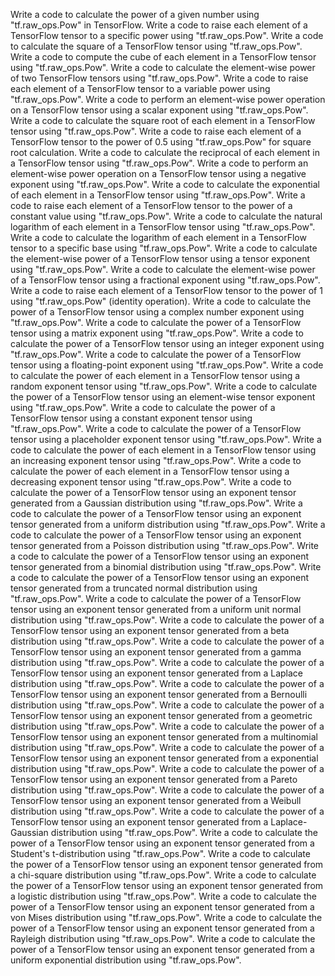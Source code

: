 Write a code to calculate the power of a given number using "tf.raw_ops.Pow" in TensorFlow.
Write a code to raise each element of a TensorFlow tensor to a specific power using "tf.raw_ops.Pow".
Write a code to calculate the square of a TensorFlow tensor using "tf.raw_ops.Pow".
Write a code to compute the cube of each element in a TensorFlow tensor using "tf.raw_ops.Pow".
Write a code to calculate the element-wise power of two TensorFlow tensors using "tf.raw_ops.Pow".
Write a code to raise each element of a TensorFlow tensor to a variable power using "tf.raw_ops.Pow".
Write a code to perform an element-wise power operation on a TensorFlow tensor using a scalar exponent using "tf.raw_ops.Pow".
Write a code to calculate the square root of each element in a TensorFlow tensor using "tf.raw_ops.Pow".
Write a code to raise each element of a TensorFlow tensor to the power of 0.5 using "tf.raw_ops.Pow" for square root calculation.
Write a code to calculate the reciprocal of each element in a TensorFlow tensor using "tf.raw_ops.Pow".
Write a code to perform an element-wise power operation on a TensorFlow tensor using a negative exponent using "tf.raw_ops.Pow".
Write a code to calculate the exponential of each element in a TensorFlow tensor using "tf.raw_ops.Pow".
Write a code to raise each element of a TensorFlow tensor to the power of a constant value using "tf.raw_ops.Pow".
Write a code to calculate the natural logarithm of each element in a TensorFlow tensor using "tf.raw_ops.Pow".
Write a code to calculate the logarithm of each element in a TensorFlow tensor to a specific base using "tf.raw_ops.Pow".
Write a code to calculate the element-wise power of a TensorFlow tensor using a tensor exponent using "tf.raw_ops.Pow".
Write a code to calculate the element-wise power of a TensorFlow tensor using a fractional exponent using "tf.raw_ops.Pow".
Write a code to raise each element of a TensorFlow tensor to the power of 1 using "tf.raw_ops.Pow" (identity operation).
Write a code to calculate the power of a TensorFlow tensor using a complex number exponent using "tf.raw_ops.Pow".
Write a code to calculate the power of a TensorFlow tensor using a matrix exponent using "tf.raw_ops.Pow".
Write a code to calculate the power of a TensorFlow tensor using an integer exponent using "tf.raw_ops.Pow".
Write a code to calculate the power of a TensorFlow tensor using a floating-point exponent using "tf.raw_ops.Pow".
Write a code to calculate the power of each element in a TensorFlow tensor using a random exponent tensor using "tf.raw_ops.Pow".
Write a code to calculate the power of a TensorFlow tensor using an element-wise tensor exponent using "tf.raw_ops.Pow".
Write a code to calculate the power of a TensorFlow tensor using a constant exponent tensor using "tf.raw_ops.Pow".
Write a code to calculate the power of a TensorFlow tensor using a placeholder exponent tensor using "tf.raw_ops.Pow".
Write a code to calculate the power of each element in a TensorFlow tensor using an increasing exponent tensor using "tf.raw_ops.Pow".
Write a code to calculate the power of each element in a TensorFlow tensor using a decreasing exponent tensor using "tf.raw_ops.Pow".
Write a code to calculate the power of a TensorFlow tensor using an exponent tensor generated from a Gaussian distribution using "tf.raw_ops.Pow".
Write a code to calculate the power of a TensorFlow tensor using an exponent tensor generated from a uniform distribution using "tf.raw_ops.Pow".
Write a code to calculate the power of a TensorFlow tensor using an exponent tensor generated from a Poisson distribution using "tf.raw_ops.Pow".
Write a code to calculate the power of a TensorFlow tensor using an exponent tensor generated from a binomial distribution using "tf.raw_ops.Pow".
Write a code to calculate the power of a TensorFlow tensor using an exponent tensor generated from a truncated normal distribution using "tf.raw_ops.Pow".
Write a code to calculate the power of a TensorFlow tensor using an exponent tensor generated from a uniform unit normal distribution using "tf.raw_ops.Pow".
Write a code to calculate the power of a TensorFlow tensor using an exponent tensor generated from a beta distribution using "tf.raw_ops.Pow".
Write a code to calculate the power of a TensorFlow tensor using an exponent tensor generated from a gamma distribution using "tf.raw_ops.Pow".
Write a code to calculate the power of a TensorFlow tensor using an exponent tensor generated from a Laplace distribution using "tf.raw_ops.Pow".
Write a code to calculate the power of a TensorFlow tensor using an exponent tensor generated from a Bernoulli distribution using "tf.raw_ops.Pow".
Write a code to calculate the power of a TensorFlow tensor using an exponent tensor generated from a geometric distribution using "tf.raw_ops.Pow".
Write a code to calculate the power of a TensorFlow tensor using an exponent tensor generated from a multinomial distribution using "tf.raw_ops.Pow".
Write a code to calculate the power of a TensorFlow tensor using an exponent tensor generated from a exponential distribution using "tf.raw_ops.Pow".
Write a code to calculate the power of a TensorFlow tensor using an exponent tensor generated from a Pareto distribution using "tf.raw_ops.Pow".
Write a code to calculate the power of a TensorFlow tensor using an exponent tensor generated from a Weibull distribution using "tf.raw_ops.Pow".
Write a code to calculate the power of a TensorFlow tensor using an exponent tensor generated from a Laplace-Gaussian distribution using "tf.raw_ops.Pow".
Write a code to calculate the power of a TensorFlow tensor using an exponent tensor generated from a Student's t-distribution using "tf.raw_ops.Pow".
Write a code to calculate the power of a TensorFlow tensor using an exponent tensor generated from a chi-square distribution using "tf.raw_ops.Pow".
Write a code to calculate the power of a TensorFlow tensor using an exponent tensor generated from a logistic distribution using "tf.raw_ops.Pow".
Write a code to calculate the power of a TensorFlow tensor using an exponent tensor generated from a von Mises distribution using "tf.raw_ops.Pow".
Write a code to calculate the power of a TensorFlow tensor using an exponent tensor generated from a Rayleigh distribution using "tf.raw_ops.Pow".
Write a code to calculate the power of a TensorFlow tensor using an exponent tensor generated from a uniform exponential distribution using "tf.raw_ops.Pow".